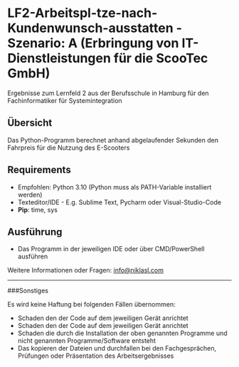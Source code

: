 # LF2-Arbeitspl-tze-nach-Kundenwunsch-ausstatten - Szenario: A (Erbringung von IT-Dienstleistungen für die ScooTec GmbH)

Ergebnisse zum Lernfeld 2 aus der Berufsschule in Hamburg für den Fachinformatiker für Systemintegration 

## Übersicht
Das Python-Programm berechnet anhand abgelaufender Sekunden den Fahrpreis für die Nutzung des E-Scooters

## Requirements

- Empfohlen: Python 3.10 (Python muss als PATH-Variable installiert werden)
- Texteditor/IDE - E.g. Sublime Text, Pycharm oder Visual-Studio-Code
- **Pip**: time, sys

## Ausführung

- Das Programm in der jeweiligen IDE oder über CMD/PowerShell ausführen

Weitere Informationen oder Fragen: info@niklasl.com


------------

###Sonstiges

Es wird keine Haftung bei folgenden Fällen übernommen:
- Schaden den der Code auf dem jeweiligen Gerät anrichtet
- Schaden den der Code auf dem jeweiligen Gerät anrichtet
- Schaden die durch die Installation der oben genannten Programme und nicht genannten Programme/Software entsteht
- Das kopieren der Dateien und durchfallen bei den Fachgesprächen, Prüfungen oder Präsentation des Arbeitsergebnisses
